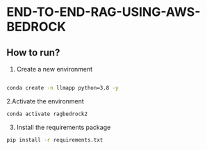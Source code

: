 # END-TO-END-RAG-USING-AWS-BEDROCK


## How to run?

1. Create a new environment

```bash

conda create -n llmapp python=3.8 -y 
```

2.Activate the environment

```bash
conda activate ragbedrock2
```

3. Install the requirements package

```bash
pip install -r requirements.txt
```